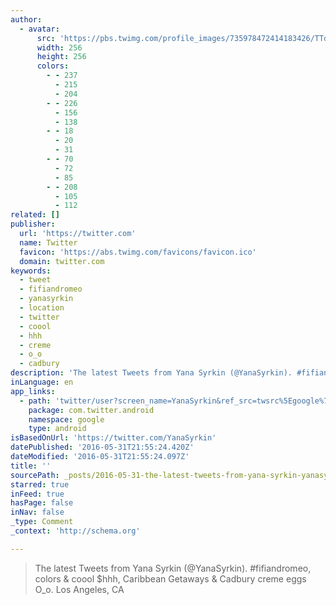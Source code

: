 ```yaml
---
author:
  - avatar:
      src: 'https://pbs.twimg.com/profile_images/735978472414183426/TTdyZafh_400x400.jpg'
      width: 256
      height: 256
      colors:
        - - 237
          - 215
          - 204
        - - 226
          - 156
          - 138
        - - 18
          - 20
          - 31
        - - 70
          - 72
          - 85
        - - 208
          - 105
          - 112
related: []
publisher:
  url: 'https://twitter.com'
  name: Twitter
  favicon: 'https://abs.twimg.com/favicons/favicon.ico'
  domain: twitter.com
keywords:
  - tweet
  - fifiandromeo
  - yanasyrkin
  - location
  - twitter
  - coool
  - hhh
  - creme
  - o_o
  - cadbury
description: 'The latest Tweets from Yana Syrkin (@YanaSyrkin). #fifiandromeo, colors & coool $hhh, Caribbean Getaways & Cadbury creme eggs O_o. Los Angeles, CA'
inLanguage: en
app_links:
  - path: 'twitter/user?screen_name=YanaSyrkin&ref_src=twsrc%5Egoogle%7Ctwcamp%5Eandroidseo%7Ctwgr%5Eprofile'
    package: com.twitter.android
    namespace: google
    type: android
isBasedOnUrl: 'https://twitter.com/YanaSyrkin'
datePublished: '2016-05-31T21:55:24.420Z'
dateModified: '2016-05-31T21:55:24.097Z'
title: ''
sourcePath: _posts/2016-05-31-the-latest-tweets-from-yana-syrkin-yanasyrkin-fifiandro.md
starred: true
inFeed: true
hasPage: false
inNav: false
_type: Comment
_context: 'http://schema.org'

---
```

> The latest Tweets from Yana Syrkin (@YanaSyrkin). \#fifiandromeo, colors & coool $hhh, Caribbean Getaways & Cadbury creme eggs O\_o. Los Angeles, CA